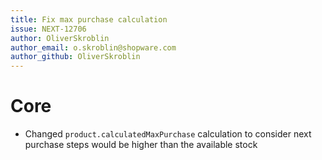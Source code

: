 ```yaml
---
title: Fix max purchase calculation
issue: NEXT-12706
author: OliverSkroblin
author_email: o.skroblin@shopware.com 
author_github: OliverSkroblin
---
```

# Core
* Changed `product.calculatedMaxPurchase` calculation to consider next purchase steps would be higher than the available stock
